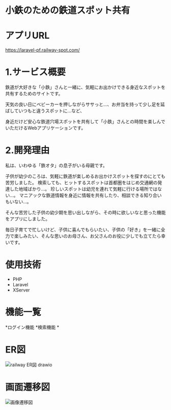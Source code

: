 # 小鉄のための鉄道スポット共有

# アプリURL
https://laravel-pf.railway-spot.com/

# 1.サービス概要
鉄道が大好きな「小鉄」さんと一緒に、気軽にお出かけできる身近なスポットを共有するためのサイトです。

天気の良い日にベビーカーを押しながらササっと…、お弁当を持って少し足を延ばしていつもと違うスポットに…など、

身近だけど安心な鉄道穴場スポットを共有して「小鉄」さんとの時間を楽しんでいただけるWebアプリケーションです。

# 2.開発理由
私は、いわゆる「鉄オタ」の息子がいる母親です。

子供が幼少のころは、気軽に鉄道が楽しめるお出かけスポットを探すのにとても苦労しました。
検索しても、ヒットするスポットは首都圏をはじめ交通網の発達した地域ばかり…。
珍しいスポットは幼児を連れて気軽に行ける場所ではない…。
マニアックな鉄道情報を身近に情報を共有したり、相談できる知り合いもいない…。

そんな苦労した子供の幼少期を思い出しながら、その時に欲しいなと思った機能をアプリにしました。

毎日子育てで忙しいけど、子供に喜んでもらいたい、子供の「好き」を一緒に全力で楽しみたい、そんな思いのお母さん、お父さんのお役に少しでも立てたら幸いです。

# 使用技術
* PHP
* Laravel
* XServer

# 機能一覧
*ログイン機能
*検索機能
*

# ER図
![railway ER図 drawio](https://github.com/user-attachments/assets/0d422c15-e4b4-4e28-a28e-be7c2ceb45f4)



# 画面遷移図
![画像遷移図](https://github.com/user-attachments/assets/5b2ee362-b92d-4083-a474-5b5860566326)





